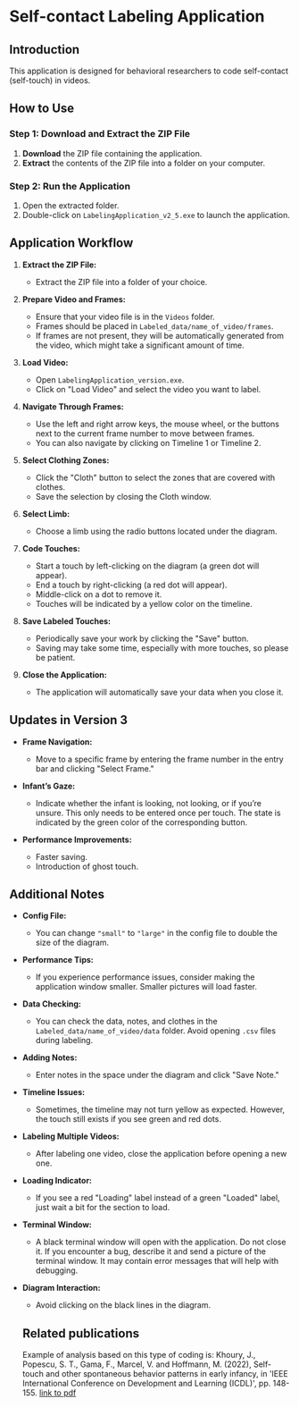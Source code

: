 # Self-contact Labeling Application

## Introduction

This application is designed for behavioral researchers to code self-contact (self-touch) in videos.

## How to Use

### Step 1: Download and Extract the ZIP File

1. **Download** the ZIP file containing the application.
2. **Extract** the contents of the ZIP file into a folder on your computer.

### Step 2: Run the Application

1. Open the extracted folder.
2. Double-click on `LabelingApplication_v2_5.exe` to launch the application.

## Application Workflow

1. **Extract the ZIP File:**
   - Extract the ZIP file into a folder of your choice.

2. **Prepare Video and Frames:**
   - Ensure that your video file is in the `Videos` folder.
   - Frames should be placed in `Labeled_data/name_of_video/frames`.
   - If frames are not present, they will be automatically generated from the video, which might take a significant amount of time.

3. **Load Video:**
   - Open `LabelingApplication_version.exe`.
   - Click on "Load Video" and select the video you want to label.

4. **Navigate Through Frames:**
   - Use the left and right arrow keys, the mouse wheel, or the buttons next to the current frame number to move between frames.
   - You can also navigate by clicking on Timeline 1 or Timeline 2.

5. **Select Clothing Zones:**
   - Click the "Cloth" button to select the zones that are covered with clothes.
   - Save the selection by closing the Cloth window.

6. **Select Limb:**
   - Choose a limb using the radio buttons located under the diagram.

7. **Code Touches:**
   - Start a touch by left-clicking on the diagram (a green dot will appear).
   - End a touch by right-clicking (a red dot will appear).
   - Middle-click on a dot to remove it.
   - Touches will be indicated by a yellow color on the timeline.

8. **Save Labeled Touches:**
   - Periodically save your work by clicking the "Save" button.
   - Saving may take some time, especially with more touches, so please be patient.

9. **Close the Application:**
   - The application will automatically save your data when you close it.

## Updates in Version 3

- **Frame Navigation:**
  - Move to a specific frame by entering the frame number in the entry bar and clicking "Select Frame."

- **Infant’s Gaze:**
  - Indicate whether the infant is looking, not looking, or if you’re unsure. This only needs to be entered once per touch. The state is indicated by the green color of the corresponding button.

- **Performance Improvements:**
  - Faster saving.
  - Introduction of ghost touch.

## Additional Notes

- **Config File:**
  - You can change `"small"` to `"large"` in the config file to double the size of the diagram.

- **Performance Tips:**
  - If you experience performance issues, consider making the application window smaller. Smaller pictures will load faster.

- **Data Checking:**
  - You can check the data, notes, and clothes in the `Labeled_data/name_of_video/data` folder. Avoid opening `.csv` files during labeling.

- **Adding Notes:**
  - Enter notes in the space under the diagram and click "Save Note."

- **Timeline Issues:**
  - Sometimes, the timeline may not turn yellow as expected. However, the touch still exists if you see green and red dots.

- **Labeling Multiple Videos:**
  - After labeling one video, close the application before opening a new one.

- **Loading Indicator:**
  - If you see a red "Loading" label instead of a green "Loaded" label, just wait a bit for the section to load.

- **Terminal Window:**
  - A black terminal window will open with the application. Do not close it. If you encounter a bug, describe it and send a picture of the terminal window. It may contain error messages that will help with debugging.

- **Diagram Interaction:**
  - Avoid clicking on the black lines in the diagram.
 
  ## Related publications
  Example of analysis based on this type of coding is:
  Khoury, J., Popescu, S. T., Gama, F., Marcel, V. and Hoffmann, M. (2022), Self-touch and other spontaneous behavior patterns in early infancy, in 'IEEE International Conference on Development and Learning (ICDL)', pp. 148-155. [link to pdf](https://drive.google.com/file/d/1iVgMr-8eJFPH8jU31ksDNmv4xWY_4s5q/view?usp=sharing)
  
